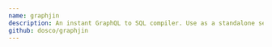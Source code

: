 ```yaml
---
name: graphjin
description: An instant GraphQL to SQL compiler. Use as a standalone service or a Go library. Formerly super-graph.
github: dosco/graphjin
---
```

